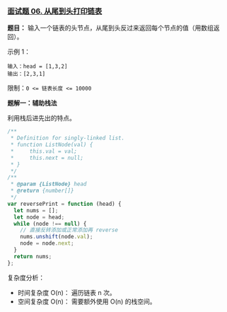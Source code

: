 ### [面试题 06. 从尾到头打印链表](https://leetcode-cn.com/problems/cong-wei-dao-tou-da-yin-lian-biao-lcof/)

**题目：** 输入一个链表的头节点，从尾到头反过来返回每个节点的值（用数组返回）。

示例 1：

```
输入：head = [1,3,2]
输出：[2,3,1]
```

限制：`0 <= 链表长度 <= 10000`

**题解一：辅助栈法**

利用栈后进先出的特点。

```js
/**
 * Definition for singly-linked list.
 * function ListNode(val) {
 *     this.val = val;
 *     this.next = null;
 * }
 */
/**
 * @param {ListNode} head
 * @return {number[]}
 */
var reversePrint = function (head) {
  let nums = [];
  let node = head;
  while (node !== null) {
    // 直接反转添加或正常添加再 reverse
    nums.unshift(node.val);
    node = node.next;
  }
  return nums;
};
```
复杂度分析：
- 时间复杂度 O(n)： 遍历链表 n 次。
- 空间复杂度 O(n)： 需要额外使用 O(n) 的栈空间。

